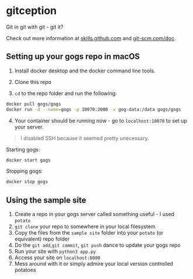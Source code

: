 # gitception

Git in git with git - git it?

Check out more information at [skills.github.com](skills.github.com) and [git-scm.com/doc](https://git-scm.com/doc
).

## Setting up your gogs repo in macOS

1. Install docker desktop and the docker command line tools.

2. Clone this repo

3. `cd` to the repo folder and run the following:

```sh
docker pull gogs/gogs
docker run -d --name=gogs -p 10070:3000 -v gog-data:/data gogs/gogs
```

4. Your container should be running now - go to `localhost:10070` to set up your server.

> I disabled SSH because it seemed pretty unecessary.

Starting gogs:

```sh
docker start gogs
```

Stopping gogs:

```sh
docker stop gogs
```

## Using the sample site

1. Create a repo in your gogs server called something useful - I used `potato`
2. `git clone` your repo to somewhere in your local filesystem
3. Copy the files from the `sample site` folder into your `potato` (or equivalent) repo folder
4. Do the `git add`,`git commit`, `git push` dance to update your gogs repo
5. Run your site with `python3 app.py`
6. Access your site on `localhost:8080`
7. Mess around with it or simply admire your local version controlled potatoes
